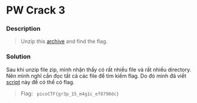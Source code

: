 # PW Crack 3

### Description

> Unzip this [archive](GeneralSkills/BigZip/big-zip-files.zip) and find the flag.

### Solution

Sau khi unzip file zip, mình nhận thấy có rất nhiều file và rất nhiều directory. Nên mình nghĩ cần đọc tất cả các file để tìm kiếm flag. Do đó mình đã viết [script](GeneralSkills/BigZip/script.sh) này để có thể có flag.

> Flag: ` picoCTF{gr3p_15_m4g1c_ef8790dc}`
